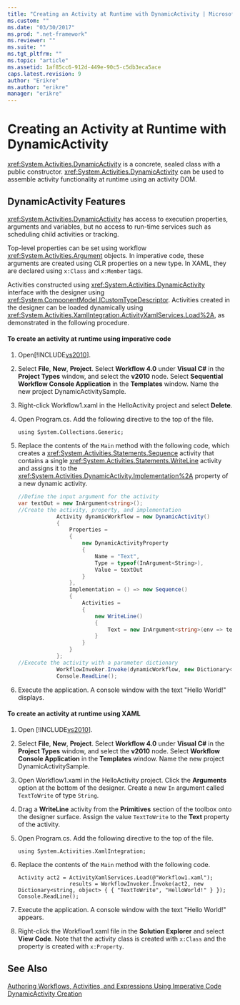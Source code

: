 ```yaml
---
title: "Creating an Activity at Runtime with DynamicActivity | Microsoft Docs"
ms.custom: ""
ms.date: "03/30/2017"
ms.prod: ".net-framework"
ms.reviewer: ""
ms.suite: ""
ms.tgt_pltfrm: ""
ms.topic: "article"
ms.assetid: 1af85cc6-912d-449e-90c5-c5db3eca5ace
caps.latest.revision: 9
author: "Erikre"
ms.author: "erikre"
manager: "erikre"
---
```

# Creating an Activity at Runtime with DynamicActivity
<xref:System.Activities.DynamicActivity> is a concrete, sealed class with a public constructor. <xref:System.Activities.DynamicActivity> can be used to assemble activity functionality at runtime using an activity DOM.  
  
## DynamicActivity Features  
 <xref:System.Activities.DynamicActivity> has access to execution properties, arguments and variables, but no access to run-time services such as scheduling child activities or tracking.  
  
 Top-level properties can be set using workflow <xref:System.Activities.Argument> objects. In imperative code, these arguments are created using CLR properties on a new type. In XAML, they are declared using `x:Class` and `x:Member` tags.  
  
 Activities constructed using <xref:System.Activities.DynamicActivity> interface with the designer using <xref:System.ComponentModel.ICustomTypeDescriptor>. Activities created in the designer can be loaded dynamically using <xref:System.Activities.XamlIntegration.ActivityXamlServices.Load%2A>, as demonstrated in the following procedure.  
  
#### To create an activity at runtime using imperative code  
  
1.  Open[!INCLUDE[vs2010](../../../includes/vs2010-md.md)].  
  
2.  Select **File**, **New**, **Project**. Select **Workflow 4.0** under **Visual C#** in the **Project Types** window, and select the **v2010** node. Select **Sequential Workflow Console Application** in the **Templates** window. Name the new project DynamicActivitySample.  
  
3.  Right-click Workflow1.xaml in the HelloActivity project and select **Delete**.  
  
4.  Open Program.cs. Add the following directive to the top of the file.  
  
    ```  
    using System.Collections.Generic;  
    ```  
  
5.  Replace the contents of the `Main` method with the following code, which creates a <xref:System.Activities.Statements.Sequence> activity that contains a single <xref:System.Activities.Statements.WriteLine> activity and assigns it to the <xref:System.Activities.DynamicActivity.Implementation%2A> property of a new dynamic activity.  
  
    ```csharp  
    //Define the input argument for the activity  
    var textOut = new InArgument<string>();  
    //Create the activity, property, and implementation  
                Activity dynamicWorkflow = new DynamicActivity()  
                {  
                    Properties =   
                    {  
                        new DynamicActivityProperty  
                        {  
                            Name = "Text",  
                            Type = typeof(InArgument<String>),  
                            Value = textOut  
                        }  
                    },  
                    Implementation = () => new Sequence()  
                    {  
                        Activities =   
                        {  
                            new WriteLine()  
                            {  
                                Text = new InArgument<string>(env => textOut.Get(env))  
                            }  
                        }  
                    }  
                };  
    //Execute the activity with a parameter dictionary  
                WorkflowInvoker.Invoke(dynamicWorkflow, new Dictionary<string, object> { { "Text", "Hello World!" } });  
                Console.ReadLine();  
    ```  
  
6.  Execute the application. A console window with the text "Hello World!" displays.  
  
#### To create an activity at runtime using XAML  
  
1.  Open [!INCLUDE[vs2010](../../../includes/vs2010-md.md)].  
  
2.  Select **File**, **New**, **Project**. Select **Workflow 4.0** under **Visual C#** in the **Project Types** window, and select the **v2010** node. Select  **Workflow Console Application** in the **Templates** window. Name the new project DynamicActivitySample.  
  
3.  Open Workflow1.xaml in the HelloActivity project. Click the **Arguments** option at the bottom of the designer. Create a new `In` argument called `TextToWrite` of type `String`.  
  
4.  Drag a **WriteLine** activity from the **Primitives** section of the toolbox onto the designer surface. Assign the value `TextToWrite` to the **Text** property of the activity.  
  
5.  Open Program.cs. Add the following directive to the top of the file.  
  
    ```  
    using System.Activities.XamlIntegration;  
    ```  
  
6.  Replace the contents of the `Main` method with the following code.  
  
    ```  
    Activity act2 = ActivityXamlServices.Load(@"Workflow1.xaml");  
                    results = WorkflowInvoker.Invoke(act2, new Dictionary<string, object> { { "TextToWrite", "HelloWorld!" } });  
    Console.ReadLine();  
    ```  
  
7.  Execute the application. A console window with the text "Hello World!" appears.  
  
8.  Right-click the Workflow1.xaml file in the **Solution Explorer** and select **View Code**. Note that the activity class is created with `x:Class` and the property is created with `x:Property`.  
  
## See Also  
 [Authoring Workflows, Activities, and Expressions Using Imperative Code](../../../docs/framework/windows-workflow-foundation/authoring-workflows-activities-and-expressions-using-imperative-code.md)   
 [DynamicActivity Creation](../../../docs/framework/windows-workflow-foundation/samples/dynamicactivity-creation.md)
